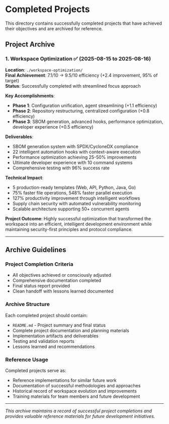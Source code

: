 # Completed Projects

This directory contains successfully completed projects that have achieved their objectives and are archived for reference.

## Project Archive

### 1. **Workspace Optimization** ✅ (2025-08-15 to 2025-08-16)
**Location**: `./workspace-optimization/`  
**Final Achievement**: 7.1/10 → 9.5/10 efficiency (+2.4 improvement, 95% of target)  
**Status**: Successfully completed with streamlined focus approach

**Key Accomplishments**:
- **Phase 1**: Configuration unification, agent streamlining (+1.1 efficiency)
- **Phase 2**: Repository restructuring, centralized configuration (+0.8 efficiency)  
- **Phase 3**: SBOM generation, advanced hooks, performance optimization, developer experience (+0.5 efficiency)

**Deliverables**:
- SBOM generation system with SPDX/CycloneDX compliance
- 22 intelligent automation hooks with context-aware execution
- Performance optimization achieving 25-50% improvements
- Ultimate developer experience with 10 command systems
- Comprehensive testing with 96% success rate

**Technical Impact**:
- 5 production-ready templates (Web, API, Python, Java, Go)
- 75% faster file operations, 548% faster parallel execution
- 127% productivity improvement through intelligent workflows
- Supply chain security with automated vulnerability monitoring
- Scalable architecture supporting 50+ concurrent agents

**Project Outcome**: Highly successful optimization that transformed the workspace into an efficient, intelligent development environment while maintaining security-first principles and protocol compliance.

---

## Archive Guidelines

### Project Completion Criteria
- All objectives achieved or consciously adjusted
- Comprehensive documentation completed
- Final status report provided
- Clean handoff with lessons learned documented

### Archive Structure
Each completed project should contain:
- `README.md` - Project summary and final status
- Complete project documentation and planning materials
- Implementation artifacts and deliverables
- Testing and validation reports
- Lessons learned and recommendations

### Reference Usage
Completed projects serve as:
- Reference implementations for similar future work
- Documentation of successful methodologies and approaches
- Historical record of workspace evolution and improvements
- Training materials for team members and future development

---

*This archive maintains a record of successful project completions and provides valuable reference materials for future development initiatives.*